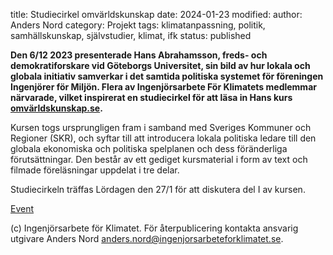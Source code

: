 title: Studiecirkel omvärldskunskap
date: 2024-01-23
modified:
author: Anders Nord
category: Projekt
tags: klimatanpassning, politik, samhällskunskap, självstudier, klimat, ifk
status: published

**Den 6/12 2023 presenterade Hans Abrahamsson, freds- och demokratiforskare vid
Göteborgs Universitet, sin bild av hur lokala och globala initiativ samverkar i
det samtida politiska systemet för föreningen Ingenjörer för Miljön. Flera av
Ingenjörsarbete För Klimatets medlemmar närvarade, vilket inspirerat en studiecirkel
för att läsa in Hans kurs <a href="https://omvarldskunskap.se">omvärldskunskap.se</a>.**

Kursen togs ursprungligen fram i samband med Sveriges Kommuner och Regioner (SKR),
och syftar till att introducera lokala politiska ledare till den globala ekonomiska
och politiska spelplanen och dess föränderliga förutsättningar. Den består av ett
gediget kursmaterial i form av text och filmade föreläsningar uppdelat i tre delar.

Studiecirkeln träffas Lördagen den 27/1 för att diskutera del I av kursen.

[Event](/posts/event-omvarldskunskap-del1-2024-01-27)

(c) Ingenjörsarbete för Klimatet. För återpublicering kontakta ansvarig utgivare
Anders Nord [anders.nord@ingenjorsarbeteforklimatet.se](mailto:anders.nord@ingenjorsarbeteforklimatet.se).
